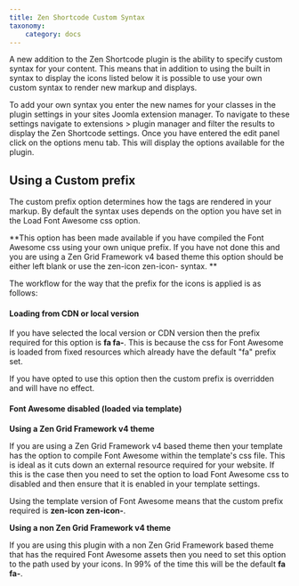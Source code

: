 ```yaml
---
title: Zen Shortcode Custom Syntax
taxonomy:
    category: docs
---
```


A new addition to the Zen Shortcode plugin is the ability to specify custom syntax for your content. This means that in addition to using the built in syntax to display the icons listed below it is possible to use your own custom syntax to render new markup and displays.

To add your own syntax you enter the new names for your classes in the plugin settings in your sites Joomla extension manager. To navigate to these settings navigate to extensions &gt; plugin manager and filter the results to display the Zen Shortcode settings. Once you have entered the edit panel click on the options menu tab. This will display the options available for the plugin.

## Using a Custom prefix

The custom prefix option determines how the tags are rendered in your markup. By default the syntax uses depends on the option you have set in the Load Font Awesome css option. 

**This option has been made available if you have compiled the Font Awesome css using your own unique prefix. If you have not done this and you are using a Zen Grid Framework v4 based theme this option should be either left blank or use the zen-icon zen-icon- syntax. **

The workflow for the way that the prefix for the icons is applied is as follows:

#### Loading from CDN or local version 
If you have selected the local version or CDN version then the prefix required for this option is **fa fa-**. This is because the css for Font Awesome is loaded from fixed resources which already have the default "fa" prefix set.

If you have opted to use this option then the custom prefix is overridden and will have no effect.

#### Font Awesome disabled (loaded via template)

**Using a Zen Grid Framework v4 theme**

If you are using a Zen Grid Framework v4 based theme then your template has the option to compile Font Awesome within the template's css file. This is ideal as it cuts down an external resource required for your website. If this is the case then you need to set the option to load Font Awesome css to disabled and then ensure that it is enabled in your template settings.

Using the template version of Font Awesome means that the custom prefix required is **zen-icon zen-icon-**.

**Using a non Zen Grid Framework v4 theme**

If you are using this plugin with a non Zen Grid Framework based theme that has the required Font Awesome assets then you need to set this option to the path used by your icons. In 99% of the time this will be the default **fa fa-**.

